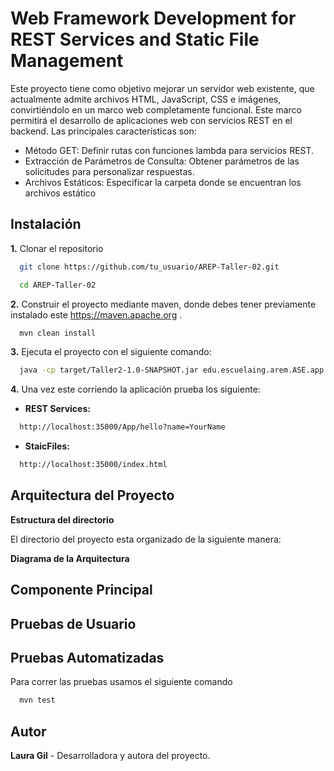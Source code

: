 
# Web Framework Development for REST Services and Static File Management


Este proyecto tiene como objetivo mejorar un servidor web existente, que actualmente admite archivos HTML, JavaScript, CSS e imágenes, convirtiéndolo en un marco web completamente funcional. Este marco permitirá el desarrollo de aplicaciones web con servicios REST en el backend. Las principales características son:

- Método GET: Definir rutas con funciones lambda para servicios REST.
- Extracción de Parámetros de Consulta: Obtener parámetros de las solicitudes para personalizar respuestas.
- Archivos Estáticos: Especificar la carpeta donde se encuentran los archivos estático

  
## Instalación

**1.**  Clonar el repositorio

```bash
  git clone https://github.com/tu_usuario/AREP-Taller-02.git

  cd AREP-Taller-02
```
**2.**  Construir el proyecto mediante maven, donde debes tener previamente instalado este https://maven.apache.org .
```bash
  mvn clean install
```  
**3.**  Ejecuta el proyecto con el siguiente comando:
```bash
  java -cp target/Taller2-1.0-SNAPSHOT.jar edu.escuelaing.arem.ASE.app.App
``` 
**4.**  Una vez este corriendo la aplicación prueba los siguiente:

* **REST Services:** 
```bash
  http://localhost:35000/App/hello?name=YourName
```

* **StaicFiles:**
```bash
  http://localhost:35000/index.html
```

## Arquitectura del Proyecto 
**Estructura del directorio**

El directorio del proyecto esta organizado de la siguiente manera:



**Diagrama de la Arquitectura**




**Componente Principal**
- 




## Pruebas de Usuario



## Pruebas Automatizadas


Para correr las pruebas usamos el siguiente comando

```bash
  mvn test

```




## Autor

**Laura Gil** - Desarrolladora y autora del proyecto. 

